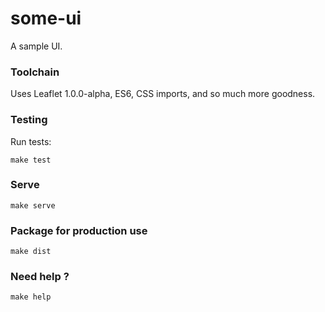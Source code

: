 # some-ui

A sample UI.

### Toolchain

Uses Leaflet 1.0.0-alpha, ES6, CSS imports, and so much more goodness.

### Testing

Run tests:

```
make test
```

### Serve

```
make serve
```

### Package for production use

```
make dist
```

### Need help ?

```
make help
```
